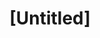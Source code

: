 ---
pid: CH685
title: "[Untitled]"
location_transcription: 
zipcode: 
outside_phl: 
neighborhood: 
age: 
age_range: 
instagram: 
image_file_name: CH_685.jpg
proposal_transcription: |-
  Fill City Hall courtyard with cafes & refurbish City Hall - in such sorry condition for such a beautiful structure
  The City Hall is the monument! Celebrate it!
topic: Architecture
topic_summary: '0'
type: Building
keywords_other: city hall
credit: 
image_labels: 
twitter: 
facebook: 
permalink: "/monuments/ch685/"
layout: item-page
---